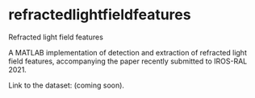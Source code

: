 # refractedlightfieldfeatures
Refracted light field features

A MATLAB implementation of detection and extraction of refracted light field features, accompanying the paper recently submitted to IROS-RAL 2021.

Link to the dataset: (coming soon).

